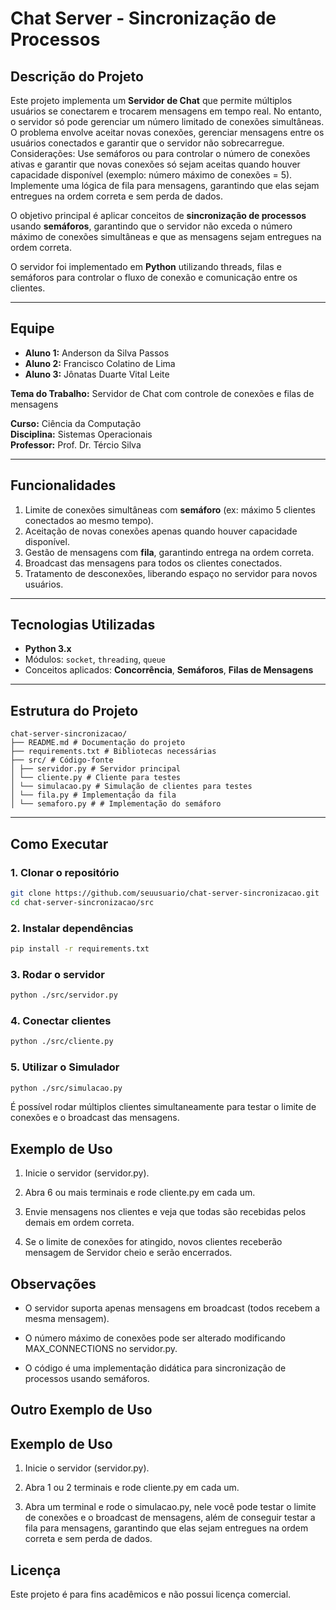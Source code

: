 # Chat Server - Sincronização de Processos

## Descrição do Projeto
Este projeto implementa um **Servidor de Chat** que permite múltiplos usuários se conectarem e trocarem mensagens em tempo real. No entanto, o servidor só pode gerenciar um número limitado de conexões simultâneas. O problema envolve aceitar novas conexões, gerenciar mensagens entre os usuários conectados e garantir que o servidor não sobrecarregue. Considerações: Use semáforos ou para controlar o número de conexões ativas e garantir que novas conexões só sejam aceitas quando houver capacidade disponível (exemplo: número máximo de conexões = 5). Implemente uma lógica de fila para mensagens, garantindo que elas sejam entregues na ordem correta e sem perda de dados.

O objetivo principal é aplicar conceitos de **sincronização de processos** usando **semáforos**, garantindo que o servidor não exceda o número máximo de conexões simultâneas e que as mensagens sejam entregues na ordem correta.

O servidor foi implementado em **Python** utilizando threads, filas e semáforos para controlar o fluxo de conexão e comunicação entre os clientes.

---

## Equipe
- **Aluno 1:** Anderson da Silva Passos  
- **Aluno 2:** Francisco Colatino de Lima
- **Aluno 3:** Jônatas Duarte Vital Leite

**Tema do Trabalho:** Servidor de Chat com controle de conexões e filas de mensagens  

**Curso:** Ciência da Computação  
**Disciplina:** Sistemas Operacionais  
**Professor:** Prof. Dr. Tércio Silva   

---

## Funcionalidades
1. Limite de conexões simultâneas com **semáforo** (ex: máximo 5 clientes conectados ao mesmo tempo).  
2. Aceitação de novas conexões apenas quando houver capacidade disponível.  
3. Gestão de mensagens com **fila**, garantindo entrega na ordem correta.  
4. Broadcast das mensagens para todos os clientes conectados.  
5. Tratamento de desconexões, liberando espaço no servidor para novos usuários.

---

## Tecnologias Utilizadas
- **Python 3.x**  
- Módulos: `socket`, `threading`, `queue`  
- Conceitos aplicados: **Concorrência**, **Semáforos**, **Filas de Mensagens**

---

## Estrutura do Projeto

````
chat-server-sincronizacao/
├── README.md # Documentação do projeto
├── requirements.txt # Bibliotecas necessárias
├── src/ # Código-fonte
│ ├── servidor.py # Servidor principal
│ └── cliente.py # Cliente para testes
│ └── simulacao.py # Simulação de clientes para testes
│ └── fila.py # Implementação da fila
│ └── semaforo.py # # Implementação do semáforo
````

---

## Como Executar

### 1. Clonar o repositório
```bash
git clone https://github.com/seuusuario/chat-server-sincronizacao.git
cd chat-server-sincronizacao/src
```

### 2. Instalar dependências
```bash
pip install -r requirements.txt
```

### 3. Rodar o servidor
```bash
python ./src/servidor.py
```

### 4. Conectar clientes
```bash
python ./src/cliente.py
```

### 5. Utilizar o Simulador
```bash
python ./src/simulacao.py
```

É possível rodar múltiplos clientes simultaneamente para testar o limite de conexões e o broadcast das mensagens.

## Exemplo de Uso

1. Inicie o servidor (servidor.py).

2. Abra 6 ou mais terminais e rode cliente.py em cada um.

3. Envie mensagens nos clientes e veja que todas são recebidas pelos demais em ordem correta.

4. Se o limite de conexões for atingido, novos clientes receberão mensagem de Servidor cheio e serão encerrados.

## Observações

- O servidor suporta apenas mensagens em broadcast (todos recebem a mesma mensagem).

- O número máximo de conexões pode ser alterado modificando MAX_CONNECTIONS no servidor.py.

- O código é uma implementação didática para sincronização de processos usando semáforos.

## Outro Exemplo de Uso

## Exemplo de Uso

1. Inicie o servidor (servidor.py).

2. Abra 1 ou 2 terminais e rode cliente.py em cada um.

3. Abra um terminal e rode o simulacao.py, nele você pode testar o limite de conexões e o broadcast de mensagens, além de conseguir testar a fila para mensagens, garantindo que elas sejam entregues na ordem correta e sem perda de dados.

## Licença

Este projeto é para fins acadêmicos e não possui licença comercial.
